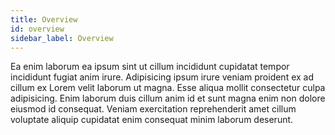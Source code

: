 ```yaml
---
title: Overview
id: overview
sidebar_label: Overview
---
```


Ea enim laborum ea ipsum sint ut cillum incididunt cupidatat tempor incididunt fugiat anim irure. Adipisicing ipsum irure veniam proident ex ad cillum ex Lorem velit laborum ut magna. Esse aliqua mollit consectetur culpa adipisicing. Enim laborum duis cillum anim id et sunt magna enim non dolore eiusmod id consequat. Veniam exercitation reprehenderit amet cillum voluptate aliquip cupidatat enim consequat minim laborum deserunt.

